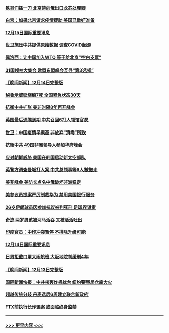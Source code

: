 #### [铁哥们插一刀 北京禁向俄出口龙芯处理器](../pages/prog202/a103598709.md?t=12160001) 
#### [白宫：如果北京请求疫情援助 美国已做好准备](../pages/prog202/a103598705.md?t=12160001) 
#### [12月15日国际重要讯息](../pages/prog202/a103598729.md?t=12160001) 
#### [世卫施压中共提供原始数据 调查COVID起源](../pages/prog202/a103598714.md?t=12160001) 
#### [佩洛西：让中国加入WTO 等于给北京“空白支票”](../pages/prog202/a103598688.md?t=12160001) 
#### [31国领袖大集合 欧盟东盟峰会互寻“第3选择”](../pages/prog202/a103598593.md?t=12160001) 
#### [【晚间新闻】12月14日完整版](../pages/prog202/a103598465.md?t=12160001) 
#### [秘鲁示威延烧酿7死 全国紧急状态30天](../pages/prog202/a103598548.md?t=12160001) 
#### [抗衡中共扩张 美非时隔8年再开峰会](../pages/prog202/a103598333.md?t=12160001) 
#### [英国最后通牒到期 中共召回6打人领馆官员](../pages/prog202/a103598341.md?t=12160001) 
#### [世卫：中国疫情早飙高 非放弃“清零”所致](../pages/prog202/a103598107.md?t=12160001) 
#### [抗衡中共 49国非洲领导人参加华府峰会](../pages/prog202/a103598114.md?t=12160001) 
#### [应对朝鲜威胁 美国在韩国启动新太空部队](../pages/prog202/a103598119.md?t=12160001) 
#### [英警方调查曼城打人案 中共总领事等6人被撤走](../pages/prog202/a103598004.md?t=12160001) 
#### [美非峰会 美防长点名中俄破坏非洲稳定](../pages/prog202/a103597941.md?t=12160001) 
#### [美参议员提案严厉制裁华为 禁用美国银行服务](../pages/prog202/a103597938.md?t=12160001) 
#### [26岁伊朗球员因参加抗议被判死刑 足球界谴责](../pages/prog202/a103597849.md?t=12160001) 
#### [奇迹 两岁男孩被河马活吞 又被活活吐出](../pages/prog202/a103597843.md?t=12160001) 
#### [印度官员：中印冲突暂停 不排除升级可能](../pages/prog202/a103597835.md?t=12160001) 
#### [12月14日国际重要讯息](../pages/prog202/a103597856.md?t=12160001) 
#### [日男拒戴口罩大闹航班 大阪地院判缓刑4年](../pages/prog202/a103597755.md?t=12160001) 
#### [【晚间新闻】12月13日完整版](../pages/prog202/a103597629.md?t=12160001) 
#### [国际新闻快报：中共核轰炸机扰台 纽约警察局仓库大火](../pages/prog202/a103597669.md?t=12160001) 
#### [超越传统分歧 丹麦选后6周建立联合新政府](../pages/prog202/a103597723.md?t=12160001) 
#### [FTX前执行长诈骗案 或面临终身监禁](../pages/prog202/a103597696.md?t=12160001) 

----
#### [ >>> 更早内容 <<< ](../indexes/prog202-earlier.md)
